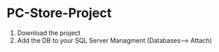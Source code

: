 # PC-Store-Project

1. Download the project
2. Add the DB to your SQL Server Managment (Databases--> Attach)
